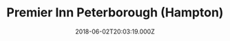---
date: 2018-06-02T20:03:19.000Z
title: Premier Inn Peterborough (Hampton)
latitude: 52.5403121060987
longitude: -0.2575013786283789
category: checkin
---